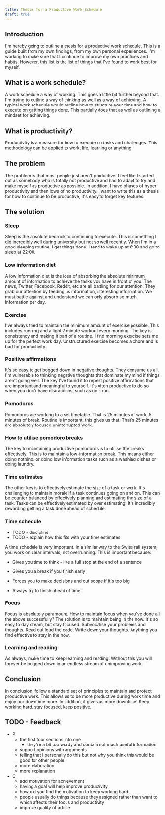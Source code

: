 ```yaml
---
title: Thesis for a Productive Work Schedule
draft: true
---
```


## Introduction

I'm hereby going to outline a thesis for a productive work schedule. This is a
guide built from my own findings, from my own personal experiences. I'm working
to make sure that I continue to improve my own practices and habits. However,
this list is the list of things that I've found to work best for myself.

## What is a work schedule?

A work schedule a way of working. This goes a little bit further beyond that.
I'm trying to outline a way of thinking as well as a way of achieving. A typical
work schedule would outline how to structure your time and how to execute on
getting things done. This partially does that as well as outlining a mindset for
achieving.

## What is productivity?

Productivity is a measure for how to execute on tasks and challenges. This
methodology can be applied to work, life, learning or anything.

## The problem

The problem is that most people just aren't productive. I feel like I started
out as somebody who is totally not productive and had to adapt to try and make
myself as productive as possible. In addition, I have phases of hyper
productivity and then lows of no productivity. I want to write this as a thesis
for how to continue to be productive, it's easy to forget key features.

## The solution

### Sleep

Sleep is the absolute bedrock to continuing to execute. This is something I did
incredibly well during university but not so well recently. When I'm in a good
sleeping routine, I get things done. I tend to wake up at 6:30 and go to sleep
at 22:00.

### Low information diet

A low information diet is the idea of absorbing the absolute minimum amount of
information to achieve the tasks you have in front of you. The news, Twitter,
Facebook, Reddit, etc are all battling for our attention. They grab our
attention by feeding us information, interesting information. We must battle
against and understand we can only absorb so much information per day.

### Exercise

I've always tried to maintain the minimum amount of exercise possible. This
includes running and a light 7 minute workout every morning. The key is
consistency and making it part of a routine. I find morning exercise sets me up
for the perfect work day. Unstructured exercise becomes a chore and is bad for
productivity.

### Positive affirmations

It's so easy to get bogged down in negative thoughts. They consume us all. I'm
vulnerable to thinking negative thoughts that dominate my mind if things aren't
going well. The key I've found it to repeat positive affirmations that are
important and meaningful to yourself. It's often productive to do so when you
don't have distractions, such as on a run.

### Pomodoros

Pomodoros are working to a set timetable. That is 25 minutes of work, 5 minutes
of break. Routine is important, this gives us that. That's 25 minutes are
absolutely focused uninterrupted work.

### How to utilise pomodoro breaks

The key to maintaining productive pomodoros is to utilise the breaks
effectively. This is to maintain a low-information break. This means either
doing nothing, or doing low information tasks such as a washing dishes or doing
laundry.

### Time estimates

The other key is to effectively estimate the size of a task or work. It's
challenging to maintain morale if a task continues going on and on. This can be
counter balanced by effectively planning and estimating the size of a task.
Tasks can be effectively estimated by over estimating! It's incredibly rewarding
getting a task done ahead of schedule.

### Time schedule

- TODO - discipline
- TODO - explain how this fits with your time estimates

A time schedule is very important. In a similar way to the Swiss rail system,
you work on clear intervals, not overrunning. This is important because:

- Gives you time to think - like a full stop at the end of a sentence
- Gives you a break if you finish early
- Forces you to make decisions and cut scope if it's too big

- Always try to finish ahead of time

### Focus

Focus is absolutely paramount. How to maintain focus when you've done all the
above successfully? The solution is to maintain being in the now. It's so easy
to day dream, but stay focused. Subvocalise your problems and thoughts. Read out
loud the code. Write down your thoughts. Anything you find effective to stay in
the now.

### Learning and reading

As always, make time to keep learning and reading. Without this you will forever
be bogged down in an endless stream of unimproving work.

## Conclusion

In conclusion, follow a standard set of principles to maintain and protect
productive work. This allows us to be more productive during work time and enjoy
our downtime more. In addition, it gives us more downtime! Keep working hard,
stay focused, keep positive.

## TODO - Feedback

- P
    - the first four sections into one
        - they're a bit too wordy and contain not much useful information
    - support opinions with arguments
    - telling that I personally do this but not why you think this would be good
        for other people
    - more elaboration
    - more explanation
- C
    - add motivation for achievement
    - having a goal will help improve productivity
    - how did you find the motivation to keep working hard
    - people usually do things because they assigned rather than want to which
        affects their focus and productivity
    - improve quality of article
